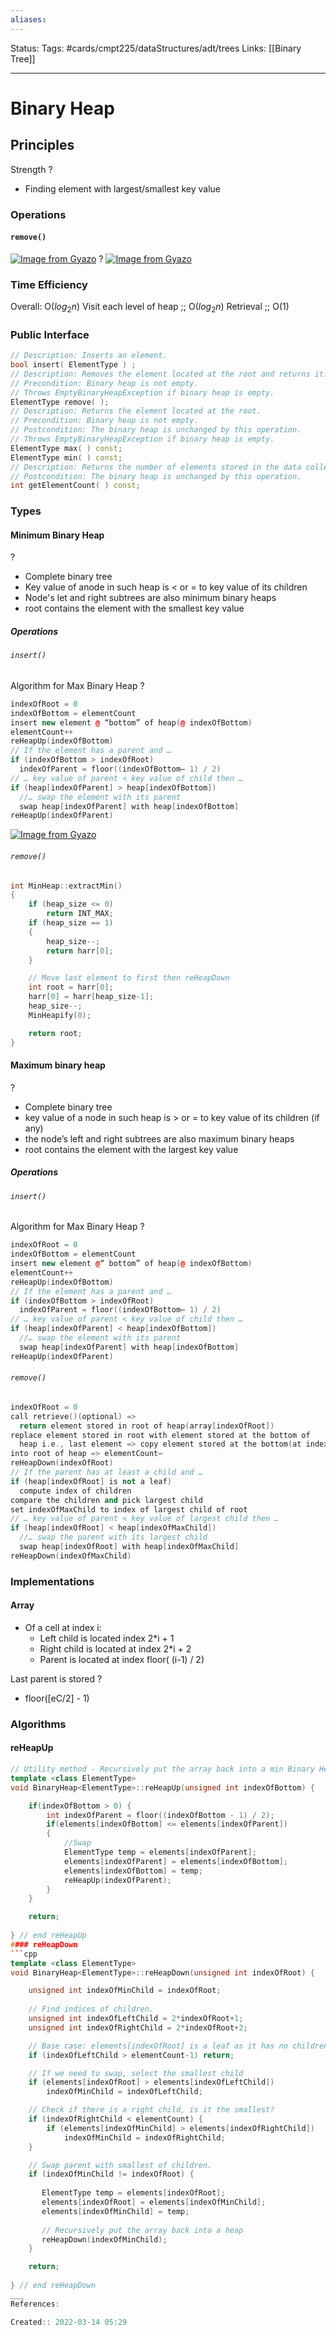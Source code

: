 ```yaml
---
aliases:
---
```

Status:
Tags: #cards/cmpt225/dataStructures/adt/trees
Links: [[Binary Tree]]
___

# Binary Heap

## Principles
Strength
?
- Finding element with largest/smallest key value

### Operations

#### `remove()`
[![Image from Gyazo](https://i.gyazo.com/53f09f8f6249b16170e0ab7d07dcac0f.png)](https://gyazo.com/53f09f8f6249b16170e0ab7d07dcac0f)
?
[![Image from Gyazo](https://i.gyazo.com/a7a8bb6c924d0e30a7211c303bc7516d.png)](https://gyazo.com/a7a8bb6c924d0e30a7211c303bc7516d)

### Time Efficiency
Overall: O($log_2n$)
Visit each level of heap ;; O($log_2n$)
Retrieval ;; O(1)

### Public Interface
```cpp
// Description: Inserts an element.
bool insert( ElementType ) ;
// Description: Removes the element located at the root and returns it.
// Precondition: Binary heap is not empty.
// Throws EmptyBinaryHeapException if binary heap is empty.
ElementType remove( );
// Description: Returns the element located at the root.
// Precondition: Binary heap is not empty.
// Postcondition: The binary heap is unchanged by this operation.
// Throws EmptyBinaryHeapException if binary heap is empty.
ElementType max( ) const;
ElementType min( ) const;
// Description: Returns the number of elements stored in the data collection.
// Postcondition: The binary heap is unchanged by this operation.
int getElementCount( ) const;
```

### Types

#### Minimum Binary Heap
?
- Complete binary tree
- Key value of anode in such heap is < or = to key value of its children
- Node's let and right subtrees are also minimum binary heaps
- root contains the element with the smallest key value

##### Operations

###### `insert()`
Algorithm for Max Binary Heap
?
```cpp
indexOfRoot = 0
indexOfBottom = elementCount
insert new element @ “bottom” of heap(@ indexOfBottom)
elementCount++
reHeapUp(indexOfBottom)
// If the element has a parent and …
if (indexOfBottom > indexOfRoot)
  indexOfParent = floor((indexOfBottom– 1) / 2)
// … key value of parent < key value of child then …
if (heap[indexOfParent] > heap[indexOfBottom])
  //… swap the element with its parent
  swap heap[indexOfParent] with heap[indexOfBottom]
reHeapUp(indexOfParent)
```
[![Image from Gyazo](https://i.gyazo.com/6158a00293dd705ae5e14900537eac33.png)](https://gyazo.com/6158a00293dd705ae5e14900537eac33)

###### `remove()`
```cpp
int MinHeap::extractMin()
{
	if (heap_size <= 0)
		return INT_MAX;
	if (heap_size == 1)
	{
		heap_size--;
		return harr[0];
	}

	// Move last element to first then reHeapDown
	int root = harr[0];
	harr[0] = harr[heap_size-1];
	heap_size--;
	MinHeapify(0);

	return root;
}
```

#### Maximum binary heap
?
- Complete binary tree
- key value of a node in such heap is > or = to key value of its children (if any)
- the node’s left and right subtrees are also maximum binary heaps
- root contains the element with the largest key value

##### Operations

###### `insert()`
Algorithm for Max Binary Heap
?
```cpp
indexOfRoot = 0
indexOfBottom = elementCount
insert new element @“ bottom” of heap(@ indexOfBottom)
elementCount++
reHeapUp(indexOfBottom)
// If the element has a parent and …
if (indexOfBottom > indexOfRoot)
  indexOfParent = floor((indexOfBottom– 1) / 2)
// … key value of parent < key value of child then …
if (heap[indexOfParent] < heap[indexOfBottom])
  //… swap the element with its parent
  swap heap[indexOfParent] with heap[indexOfBottom]
reHeapUp(indexOfParent)
```

###### `remove()`
```cpp
indexOfRoot = 0
call retrieve()(optional) =>
  return element stored in root of heap(array[indexOfRoot])
replace element stored in root with element stored at the bottom of
  heap i.e., last element => copy element stored at the bottom(at index elementCount - 1)
into root of heap => elementCount–
reHeapDown(indexOfRoot)
// If the parent has at least a child and …
if (heap[indexOfRoot] is not a leaf)
  compute index of children
compare the children and pick largest child
set indexOfMaxChild to index of largest child of root
// … key value of parent < key value of largest child then …
if (heap[indexOfRoot] < heap[indexOfMaxChild])
  //… swap the parent with its largest child
  swap heap[indexOfRoot] with heap[indexOfMaxChild]
reHeapDown(indexOfMaxChild)
```

### Implementations

#### Array
- Of a cell at index i:
	- Left child is located index 2*i + 1
	- Right child is located at index 2*i + 2
	- Parent is located at index floor( (i-1) / 2)

Last parent is stored
?
- floor([eC/2] - 1)

### Algorithms

#### reHeapUp
```cpp
// Utility method - Recursively put the array back into a min Binary Heap.
template <class ElementType>
void BinaryHeap<ElementType>::reHeapUp(unsigned int indexOfBottom) {

	if(indexOfBottom > 0) {
		int indexOfParent = floor((indexOfBottom - 1) / 2);
		if(elements[indexOfBottom] <= elements[indexOfParent])
		{
			//Swap
			ElementType temp = elements[indexOfParent];
			elements[indexOfParent] = elements[indexOfBottom];
			elements[indexOfBottom] = temp;
			reHeapUp(indexOfParent);
		}
	}

	return;
	
} // end reHeapUp
#### reHeapDown
```cpp
template <class ElementType>
void BinaryHeap<ElementType>::reHeapDown(unsigned int indexOfRoot) {

	unsigned int indexOfMinChild = indexOfRoot;
	
	// Find indices of children.
	unsigned int indexOfLeftChild = 2*indexOfRoot+1;
	unsigned int indexOfRightChild = 2*indexOfRoot+2;

    // Base case: elements[indexOfRoot] is a leaf as it has no children
	if (indexOfLeftChild > elementCount-1) return;

	// If we need to swap, select the smallest child
    if (elements[indexOfRoot] > elements[indexOfLeftChild])
    	indexOfMinChild = indexOfLeftChild;

    // Check if there is a right child, is it the smallest?
    if (indexOfRightChild < elementCount) {
		if (elements[indexOfMinChild] > elements[indexOfRightChild])
		    indexOfMinChild = indexOfRightChild;
	}

	// Swap parent with smallest of children.
	if (indexOfMinChild != indexOfRoot) {
		
	   ElementType temp = elements[indexOfRoot];
	   elements[indexOfRoot] = elements[indexOfMinChild];
	   elements[indexOfMinChild] = temp;
	   
	   // Recursively put the array back into a heap
	   reHeapDown(indexOfMinChild);
    }

	return;
	
} // end reHeapDown
___
References:

Created:: 2022-03-14 05:29
